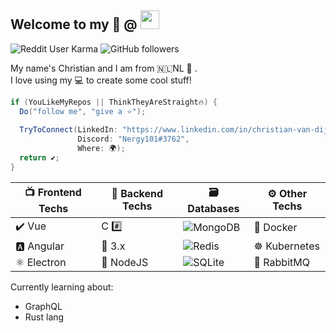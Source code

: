 ## Welcome to my 📜 @ <img src="https://github.githubassets.com/images/modules/logos_page/Octocat.png" height="30" width="30">


![Reddit User Karma](https://img.shields.io/reddit/user-karma/combined/Nergy101?style=social)
![GitHub followers](https://img.shields.io/github/followers/Nergy101?label=Follow&style=social) 

My name's Christian and I am from 🇳🇱NL 👋 .  
I love using my 💻 to create some cool stuff!

```cs
if (YouLikeMyRepos || ThinkTheyAreStraight🔥) {
  Do("follow me", "give a ⭐");
  
  TryToConnect(LinkedIn: "https://www.linkedin.com/in/christian-van-dijk-657069134", 
               Discord: "Nergy101#3762", 
               Where: 🌍);
  return ✔;
}
```

📺 Frontend Techs | 🚀 Backend Techs| 🗃️ Databases       | ⚙ Other Techs
---------          |-----------      |-------------       |------------------------------|
✔️ Vue              |     C #️⃣       | ![MongoDB](https://img.shields.io/badge/-MongoDB-green)        | 🐳 Docker
🅰️ Angular         | 🐍 3.x     |![Redis](https://img.shields.io/badge/-Redis-red) |  ☸️ Kubernetes
⚛️ Electron         |  🦾 NodeJS         |  ![SQLite](https://img.shields.io/badge/-SQLite-blue)         | 🐇 RabbitMQ

Currently learning about:
- GraphQL
- Rust lang
